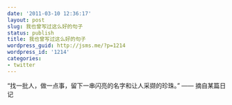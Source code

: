```yaml
---
date: '2011-03-10 12:36:17'
layout: post
slug: 我也曾写过这么好的句子
status: publish
title: 我也曾写过这么好的句子
wordpress_guid: http://jsms.me/?p=1214
wordpress_id: '1214'
categories:
- twitter
---
```


“找一批人，做一点事，留下一串闪亮的名字和让人采撷的珍珠。” —— 摘自某篇日记

